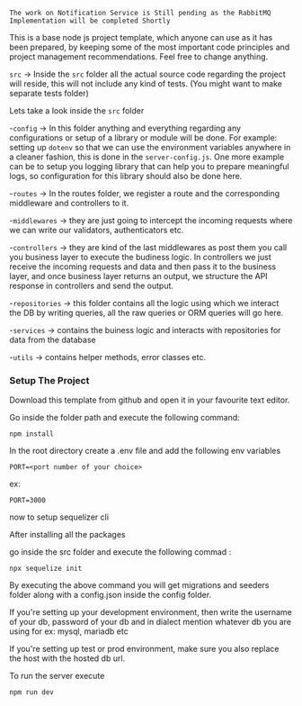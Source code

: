 ```
The work on Notification Service is Still pending as the RabbitMQ Implementation will be completed Shortly
```

This is a base node js project template, which anyone can use as it has been prepared, by keeping some of the most important code principles and project management recommendations. Feel free to change anything.

`src` -> Inside the `src` folder all the actual source code regarding the project will reside, this will not include any kind of tests. (You might want to make separate tests folder)

Lets take a look inside the `src` folder

 -`config` -> In this folder anything and everything regarding any configurations or setup of a library or module will be done. For example: setting up `dotenv` so that we can use the environment variables anywhere in a cleaner fashion, this is done in the `server-config.js`. One more example can be to setup you logging library that can help you to prepare meaningful logs, so configuration for this library should also be done here.

 -`routes` -> In the routes folder, we register a route and the corresponding middleware and controllers to it.

 -`middlewares` -> they are just going to intercept the incoming requests where we can write our validators, authenticators etc.

 -`controllers` -> they are kind of the last middlewares as post them you call you business layer to execute the budiness logic. In controllers we just receive the incoming requests and data and then pass it to the business layer, and once business layer returns an output, we structure the API response in controllers and send the output.

 -`repositories` -> this folder contains all the logic using which we interact the DB by writing queries, all the raw queries or ORM queries will go here.

 -`services` -> contains the buiness logic and interacts with repositories for data from the database

 -`utils` -> contains helper methods, error classes etc.

 ### Setup The Project

  Download this template from github and open it in your favourite text editor.
  
  Go inside the folder path and execute the following command:
   ```
   npm install
   ```

  In the root directory create a .env file and add the following env variables
   ```
   PORT=<port number of your choice>
   ```
  ex:
  ```
  PORT=3000
  ```

  now to setup sequelizer cli 
   
  After installing all the packages 

  go inside the src folder and execute the following commad : 
  
  ```
  npx sequelize init
  ```
  By executing the above command you will get migrations and seeders folder along with a config.json inside the config folder.

  If you're setting up your development environment, then write the username of your db, password of your db and in dialect mention whatever db you are using for ex: mysql, mariadb etc

  If you're setting up test or prod environment, make sure you also replace the host with the hosted db url.

  To run the server execute  

  ```
  npm run dev 
  ```

  
